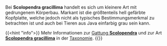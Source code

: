 Bei **Scolopendra gracillima** handelt es sich um kleinere Art mit gedrungenem Körperbau. Markant ist die größtenteils hell gefärbte Kopfplatte, welche jedoch nicht als typisches Bestimmungsmerkmal zu betrachten ist und auch bei Tieren aus Java einfarbig grau sein kann.

{{<hint "info">}}
Mehr Informationen zur [Gattung **Scolopendra**](/skolopender/taxonomie/scolopendromorpha/scolopendra/) und zur Art [**Scolopendra gracillima**](/skolopender/taxonomie/scolopendromorpha/scolopendra/gracillima) in der [Taxonomie](/skolopender/taxonomie/).
{{</hint>}}